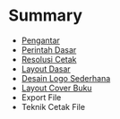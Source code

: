 # Summary

* [Pengantar](README.md)
* [Perintah Dasar](chapter1.md)
* [Resolusi Cetak](chapter2.md)
* [Layout Dasar](chapter3.md)
* [Desain Logo Sederhana](chapter4.md)
* [Layout Cover Buku](chapter5.md)
* Export File
* Teknik Cetak File

